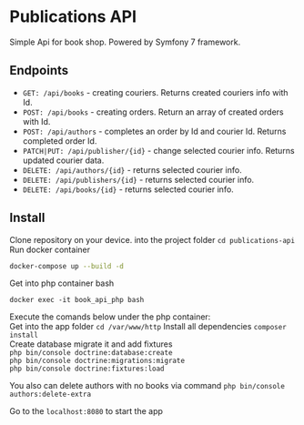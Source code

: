 # Publications API 
Simple Api for book shop. 
Powered by Symfony 7 framework.
## Endpoints 
- `GET: /api/books` - creating couriers. Returns created couriers info with Id.
- `POST: /api/books` - creating orders. Return an array of created orders with Id.
- `POST: /api/authors` - completes an order by Id and courier Id. Returns completed order Id.
- `PATCH|PUT: /api/publisher/{id}` - change selected courier info. Returns updated courier data.
- `DELETE: /api/authors/{id}` - returns selected courier info.
- `DELETE: /api/publishers/{id}` - returns selected courier info.
- `DELETE: /api/books/{id}` - returns selected courier info.
## Install
Clone repository on your device.
into the project folder `cd publications-api`
Run docker container
```sh
docker-compose up --build -d
```
Get into php container bash
```
docker exec -it book_api_php bash
```
Execute the comands below under the php container:<br/>
Get into the app folder `cd /var/www/http`
Install all dependencies `composer install`<br/>
Create database migrate it and add fixtures<br/>
`php bin/console doctrine:database:create`<br/>
`php bin/console doctrine:migrations:migrate`<br/>
`php bin/console doctrine:fixtures:load`<br/>

You also can delete authors with no books via command
`php bin/console authors:delete-extra`

Go to the `localhost:8080` to start the app
